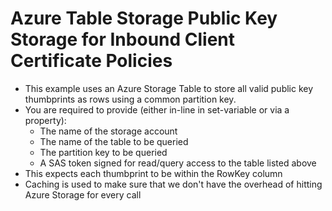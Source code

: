# Azure Table Storage Public Key Storage for Inbound Client Certificate Policies
- This example uses an Azure Storage Table to store all valid public key thumbprints as rows using a common partition key. 
- You are required to provide (either in-line in set-variable or via a property):
  - The name of the storage account
  - The name of the table to be queried
  - The partition key to be queried
  - A SAS token signed for read/query access to the table listed above
- This expects each thumbprint to be within the RowKey column
- Caching is used to make sure that we don't have the overhead of hitting Azure Storage for every call